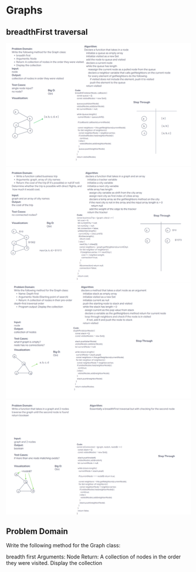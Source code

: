 # Graphs

## breadthFirst traversal

![whiteboard](../assets/challenge36.png)
![whiteboard](../assets/challenge37.png)
![whiteboard](../assets/challenge38.png)
![whiteboard](../assets/challenge39.png)

## Problem Domain

Write the following method for the Graph class:

breadth first
Arguments: Node
Return: A collection of nodes in the order they were visited.
Display the collection
